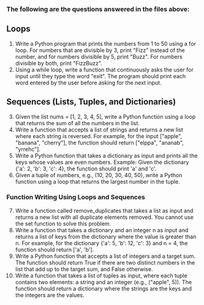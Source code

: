 ### The following are the questions answered in the files above:
## Loops
1. Write a Python program that prints the numbers from 1 to 50 using a for loop. For numbers that are divisible by 3, print "Fizz" instead of the number, and for numbers divisible by 5, print "Buzz". For numbers divisible by both, print "FizzBuzz".
2. Using a while loop, write a function that continuously asks the user for input until they type the word "exit". The program should print each word entered by the user before asking for the next input.
   
## Sequences (Lists, Tuples, and Dictionaries)
3. Given the list nums = [1, 2, 3, 4, 5], write a Python function using a loop that returns the sum of all the numbers in the list.
4. Write a function that accepts a list of strings and returns a new list where each string is reversed. For example, for the input ["apple", "banana", "cherry"], the function should return ["elppa", "ananab", "yrrehc"].
5. Write a Python function that takes a dictionary as input and prints all the keys whose values are even numbers. Example: Given the dictionary {'a': 2, 'b': 3, 'c': 4}, the function should print 'a' and 'c'.
6. Given a tuple of numbers, e.g., (10, 20, 30, 40, 50), write a Python function using a loop that returns the largest number in the tuple.

### Function Writing Using Loops and Sequences
7. Write a function called remove_duplicates that takes a list as input and returns a new list with all duplicate elements removed. You cannot use the set function to solve this problem.
8. Write a function that takes a dictionary and an integer n as input and returns a list of keys from the dictionary where the value is greater than n. For example, for the dictionary {'a': 5, 'b': 12, 'c': 3} and n = 4, the function should return ['a', 'b'].
9. Write a Python function that accepts a list of integers and a target sum. The function should return True if there are two distinct numbers in the list that add up to the target sum, and False otherwise.
10. Write a function that takes a list of tuples as input, where each tuple contains two elements: a string and an integer (e.g., ("apple", 5)). The function should return a dictionary where the strings are the keys and the integers are the values.
